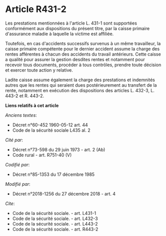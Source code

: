 # Article R431-2

Les prestations mentionnées à l'article L. 431-1 sont supportées conformément aux dispositions du présent titre, par la
caisse primaire d'assurance maladie à laquelle la victime est affiliée. 

Toutefois, en cas d'accidents successifs survenus à un même travailleur, la caisse primaire compétente pour le dernier
accident assume la charge des rentes afférentes à chacun des accidents du travail antérieurs. Cette caisse a qualité pour
assurer la gestion desdites rentes et notamment pour recevoir tous documents, procéder à tous contrôles, prendre toute
décision et exercer toute action y relative. 

Ladite caisse assume également la charge des prestations et indemnités autres que les rentes qui seraient dues
postérieurement au transfert de la rente, notamment en exécution des dispositions des articles L. 432-3, L. 443-2 et R.
443-2.

**Liens relatifs à cet article**

_Anciens textes_:

  - Décret n°60-452 1960-05-12 art. 44
  - Code de la sécurité sociale L435 al. 2

_Cité par_:

  - Décret n°73-598 du 29 juin 1973 - art. 2 (Ab)
  - Code rural - art. R751-40 (V)

_Codifié par_:

  - Décret n°85-1353 du 17 décembre 1985

_Modifié par_:

  - Décret n°2018-1256 du 27 décembre 2018 - art. 4

_Cite_:

  - Code de la sécurité sociale. - art. L431-1
  - Code de la sécurité sociale. - art. L432-3
  - Code de la sécurité sociale. - art. L443-2
  - Code de la sécurité sociale. - art. R443-2
